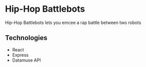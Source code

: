 # Hip-Hop Battlebots

Hip-Hop Battlebots lets you emcee a rap battle between two robots

## Technologies

- React
- Express
- Datamuse API
